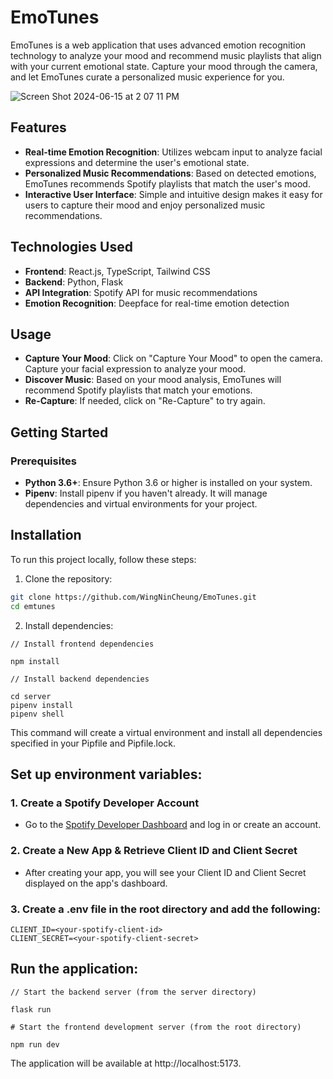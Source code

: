 # EmoTunes
EmoTunes is a web application that uses advanced emotion recognition technology to analyze your mood and recommend music playlists that align with your current emotional state. Capture your mood through the camera, and let EmoTunes curate a personalized music experience for you.

![Screen Shot 2024-06-15 at 2 07 11 PM](https://github.com/WingNinCheung/EmoTunes/assets/96600317/48bf5195-32aa-42d2-b53e-75290214723a)


## Features
- **Real-time Emotion Recognition**: Utilizes webcam input to analyze facial expressions and determine the user's emotional state.
- **Personalized Music Recommendations**: Based on detected emotions, EmoTunes recommends Spotify playlists that match the user's mood.
- **Interactive User Interface**: Simple and intuitive design makes it easy for users to capture their mood and enjoy personalized music recommendations.

## Technologies Used
- **Frontend**: React.js, TypeScript, Tailwind CSS
- **Backend**: Python, Flask
- **API Integration**: Spotify API for music recommendations
- **Emotion Recognition**: Deepface for real-time emotion detection

## Usage

- **Capture Your Mood**: Click on "Capture Your Mood" to open the camera. Capture your facial expression to analyze your mood.
- **Discover Music**: Based on your mood analysis, EmoTunes will recommend Spotify playlists that match your emotions.
- **Re-Capture**: If needed, click on "Re-Capture" to try again.

## Getting Started

### Prerequisites
- **Python 3.6+**: Ensure Python 3.6 or higher is installed on your system.
- **Pipenv**: Install pipenv if you haven't already. It will manage dependencies and virtual environments for your project.

## Installation

To run this project locally, follow these steps:

1. Clone the repository:

```bash
git clone https://github.com/WingNinCheung/EmoTunes.git
cd emtunes
```

2. Install dependencies:

```
// Install frontend dependencies

npm install

// Install backend dependencies

cd server
pipenv install
pipenv shell
```
This command will create a virtual environment and install all dependencies specified in your Pipfile and Pipfile.lock.

## Set up environment variables:

### 1. Create a Spotify Developer Account
- Go to the [Spotify Developer Dashboard](https://developer.spotify.com/dashboard) and log in or create an account.



### 2. Create a New App & Retrieve Client ID and Client Secret
- After creating your app, you will see your Client ID and Client Secret displayed on the app's dashboard.

### 3. Create a .env file in the root directory and add the following:

```
CLIENT_ID=<your-spotify-client-id>
CLIENT_SECRET=<your-spotify-client-secret>
```

## Run the application:
```
// Start the backend server (from the server directory)

flask run

# Start the frontend development server (from the root directory)

npm run dev
```
The application will be available at http://localhost:5173.
